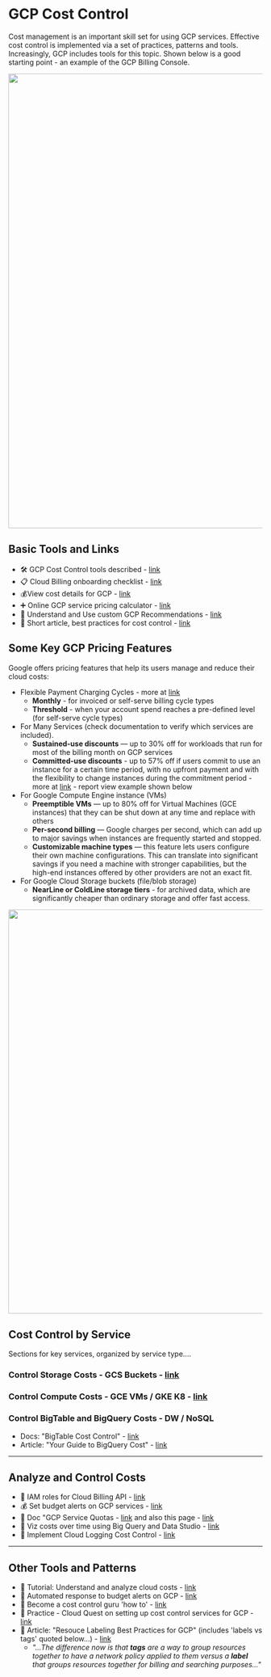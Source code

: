 # GCP Cost Control

Cost management is an important skill set for using GCP services. Effective cost control is implemented via a set of practices, patterns and tools.  Increasingly, GCP includes tools for this topic.  Shown below is a good starting point - an example of the GCP Billing Console.

<img src="https://github.com/lynnlangit/gcp-essentials/blob/master/7_sample_data/images/gcp-billing.png" width=900>

## Basic Tools and Links

- 🛠️ GCP Cost Control tools described - [link](https://cloud.google.com/cost-management)
- 📋 Cloud Billing onboarding checklist - [link](https://cloud.google.com/billing/docs/onboarding-checklist)
- 💰View cost details for GCP - [link](https://cloud.google.com/billing/docs/how-to/cost-table)
- ➕ Online GCP service pricing calculator - [link](https://cloud.google.com/products/calculator)
- 💸 Understand and Use custom GCP Recommendations - [link](https://cloud.google.com/recommender/docs/insights/using-insights)
- 🔖 Short article, best practices for cost control - [link](https://www.linkedin.com/pulse/gcp-cost-management-best-practices-kevin-johnson-/)

## Some Key GCP Pricing Features

Google offers pricing features that help its users manage and reduce their cloud costs:
- Flexible Payment Charging Cycles - more at [link](https://cloud.google.com/billing/docs/how-to/billing-cycle)
  - **Monthly** - for invoiced or self-serve billing cycle types
  - **Threshold** - when your account spend reaches a pre-defined level (for self-serve cycle types)
- For Many Services (check documentation to verify which services are included).
  -  **Sustained-use discounts** — up to 30% off for workloads that run for most of the billing month on GCP services
  -  **Committed-use discounts** - up to 57% off if users commit to use an instance for a certain time period, with no upfront payment and with the flexibility to change instances during the commitment period - more at [link](https://cloud.google.com/billing/docs/how-to/cud-analysis) - report view example shown below
- For Google Compute Engine instance (VMs)  
  -  **Preemptible VMs** — up to 80% off for Virtual Machines (GCE instances) that they can be shut down at any time and replace with others
  -  **Per-second billing** — Google charges per second, which can add up to major savings when instances are frequently started and stopped.
  -  **Customizable machine types** — this feature lets users configure their own machine configurations. This can translate into significant savings if you need a machine with stronger capabilities, but the high-end instances offered by other providers are not an exact fit.
- For Google Cloud Storage buckets (file/blob storage)
  - **NearLine or ColdLine storage tiers** -  for archived data, which are significantly cheaper than ordinary storage and offer fast access.

<img src="https://github.com/lynnlangit/gcp-essentials/blob/master/0_setup_and_iam/images/cud-gcp.png" width=800>
  
## Cost Control by Service

Sections for key services, organized by service type....

### Control Storage Costs - GCS Buckets - [link](https://github.com/lynnlangit/gcp-essentials/blob/master/0_setup_and_iam/0c_cost_control/bucket-costs.md)
### Control Compute Costs - GCE VMs / GKE K8 - [link](https://github.com/lynnlangit/gcp-essentials/tree/master/0_setup_and_iam/0c_cost_control)
### Control BigTable and BigQuery Costs - DW / NoSQL

- Docs: "BigTable Cost Control" - [link](https://cloud.google.com/bigtable/pricing)
- Article: "Your Guide to BigQuery Cost" - [link](https://blog.coupler.io/bigquery-cost/)

----

## Analyze and Control Costs

- 🔑 IAM roles for Cloud Billing API - [link](https://cloud.google.com/billing/v1/how-tos/access-control)
- 💰 Set budget alerts on GCP services - [link](https://cloud.google.com/billing/docs/how-to/budgets)
- :book: Doc "GCP Service Quotas - [link](https://cloud.google.com/compute/quotas) and also this page - [link](https://github.com/lynnlangit/gcp-essentials/blob/master/0_setup_and_iam/0c_cost_control/quotas.md)
- 👀 Viz costs over time using Big Query and Data Studio - [link](https://cloud.google.com/billing/docs/how-to/visualize-data)
- 📖 Implement Cloud Logging Cost Control - [link](https://cloud.google.com/architecture/stackdriver-cost-optimization#implementing_cost_controls)

----

## Other Tools and Patterns

- :muscle: Tutorial: Understand and analyze cloud costs - [link](https://cloud.google.com/blog/topics/developers-practitioners/understanding-and-analyzing-your-google-cloud-costs)
- 📘 Automated response to budget alerts on GCP - [link](https://cloud.google.com/billing/docs/how-to/notify)
- 📖 Become a cost control guru 'how to' - [link](https://gcloud.devoteam.com/blog/how-to-become-a-cloud-cost-control-guru-on-gcp/)
- :muscle: Practice - Cloud Quest on setting up cost control services for GCP - [link](https://www.cloudskillsboost.google/quests/97)
- 📖 Article: "Resouce Labeling Best Practices for GCP" (includes 'labels vs tags' quoted below...) - [link](https://www.doit-intl.com/google-cloud-platform-resource-labeling-best-practices/)
  - *"...The difference now is that **tags** are a way to group resources together to have a network policy applied to them versus a **label** that groups resources together for billing and searching purposes..."*
